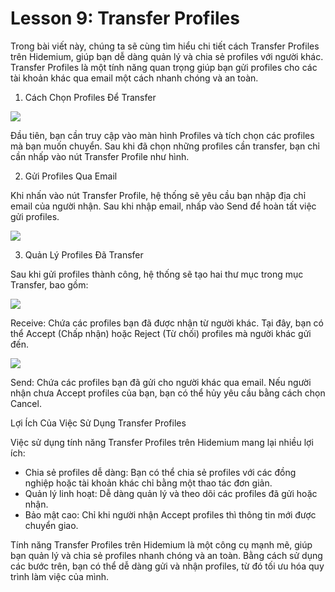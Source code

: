 # Lesson 9: Transfer Profiles

Trong bài viết này, chúng ta sẽ cùng tìm hiểu chi tiết cách Transfer Profiles trên Hidemium, giúp bạn dễ dàng quản lý và chia sẻ profiles với người khác. Transfer Profiles là một tính năng quan trọng giúp bạn gửi profiles cho các tài khoản khác qua email một cách nhanh chóng và an toàn.

1. Cách Chọn Profiles Để Transfer

![](http://education.hidemium.io/wp-content/uploads/2024/04/Transfer.png)

Đầu tiên, bạn cần truy cập vào màn hình Profiles và tích chọn các profiles mà bạn muốn chuyển. Sau khi đã chọn những profiles cần transfer, bạn chỉ cần nhấp vào nút Transfer Profile như hình.

2. Gửi Profiles Qua Email

Khi nhấn vào nút Transfer Profile, hệ thống sẽ yêu cầu bạn nhập địa chỉ email của người nhận. Sau khi nhập email, nhấp vào Send để hoàn tất việc gửi profiles.

![](http://education.hidemium.io/wp-content/uploads/2024/04/Transfer-1.png)

3. Quản Lý Profiles Đã Transfer

Sau khi gửi profiles thành công, hệ thống sẽ tạo hai thư mục trong mục Transfer, bao gồm:

![](http://education.hidemium.io/wp-content/uploads/2024/04/Transfer-2.png)

Receive: Chứa các profiles bạn đã được nhận từ người khác. Tại đây, bạn có thể Accept (Chấp nhận) hoặc Reject (Từ chối) profiles mà người khác gửi đến.

&#x20;

![](http://education.hidemium.io/wp-content/uploads/2024/04/Transfer-3.png)

Send: Chứa các profiles bạn đã gửi cho người khác qua email. Nếu người nhận chưa Accept profiles của bạn, bạn có thể hủy yêu cầu bằng cách chọn Cancel.

Lợi Ích Của Việc Sử Dụng Transfer Profiles

Việc sử dụng tính năng Transfer Profiles trên Hidemium mang lại nhiều lợi ích:

* Chia sẻ profiles dễ dàng: Bạn có thể chia sẻ profiles với các đồng nghiệp hoặc tài khoản khác chỉ bằng một thao tác đơn giản.
* Quản lý linh hoạt: Dễ dàng quản lý và theo dõi các profiles đã gửi hoặc nhận.
* Bảo mật cao: Chỉ khi người nhận Accept profiles thì thông tin mới được chuyển giao.

Tính năng Transfer Profiles trên Hidemium là một công cụ mạnh mẽ, giúp bạn quản lý và chia sẻ profiles nhanh chóng và an toàn. Bằng cách sử dụng các bước trên, bạn có thể dễ dàng gửi và nhận profiles, từ đó tối ưu hóa quy trình làm việc của mình.
